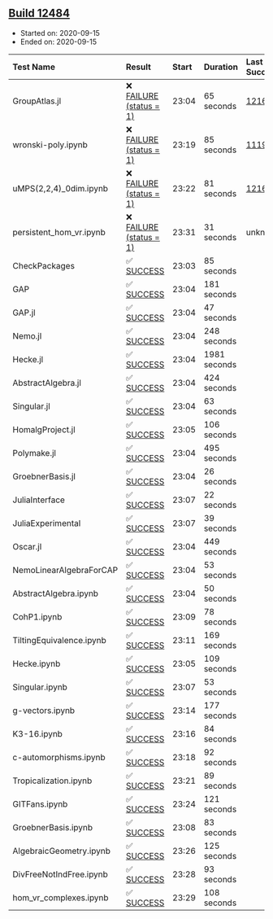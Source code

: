 ## [Build 12484](https://oscarci.mathematik.uni-kl.de/job/oscar/12484/)

* Started on: 2020-09-15
* Ended on: 2020-09-15

| Test Name    | Result | Start | Duration | Last Success | First Failure |
|:-------------|:-------|:------|:---------|:-------------|:--------------|
| GroupAtlas.jl | ❌ [FAILURE (status = 1)](https://oscarci.mathematik.uni-kl.de/job/oscar/12484/artifact/logs/build-12484/GroupAtlas.jl.log) | 23:04 | 65 seconds | [12167](https://oscarci.mathematik.uni-kl.de/job/oscar/12167/) | [12168](https://oscarci.mathematik.uni-kl.de/job/oscar/12168/) |
| wronski-poly.ipynb | ❌ [FAILURE (status = 1)](https://oscarci.mathematik.uni-kl.de/job/oscar/12484/artifact/logs/build-12484/wronski-poly.ipynb.log) | 23:19 | 85 seconds | [11192](https://oscarci.mathematik.uni-kl.de/job/oscar/11192/) | [11193](https://oscarci.mathematik.uni-kl.de/job/oscar/11193/) |
| uMPS(2,2,4)_0dim.ipynb | ❌ [FAILURE (status = 1)](https://oscarci.mathematik.uni-kl.de/job/oscar/12484/artifact/logs/build-12484/uMPS-2-2-4-_0dim.ipynb.log) | 23:22 | 81 seconds | [12167](https://oscarci.mathematik.uni-kl.de/job/oscar/12167/) | [12168](https://oscarci.mathematik.uni-kl.de/job/oscar/12168/) |
| persistent_hom_vr.ipynb | ❌ [FAILURE (status = 1)](https://oscarci.mathematik.uni-kl.de/job/oscar/12484/artifact/logs/build-12484/persistent_hom_vr.ipynb.log) | 23:31 | 31 seconds | unknown | unknown |
| CheckPackages | ✅ [SUCCESS](https://oscarci.mathematik.uni-kl.de/job/oscar/12484/artifact/logs/build-12484/CheckPackages.log) | 23:03 | 85 seconds |  |  |
| GAP | ✅ [SUCCESS](https://oscarci.mathematik.uni-kl.de/job/oscar/12484/artifact/logs/build-12484/GAP.log) | 23:04 | 181 seconds |  |  |
| GAP.jl | ✅ [SUCCESS](https://oscarci.mathematik.uni-kl.de/job/oscar/12484/artifact/logs/build-12484/GAP.jl.log) | 23:04 | 47 seconds |  |  |
| Nemo.jl | ✅ [SUCCESS](https://oscarci.mathematik.uni-kl.de/job/oscar/12484/artifact/logs/build-12484/Nemo.jl.log) | 23:04 | 248 seconds |  |  |
| Hecke.jl | ✅ [SUCCESS](https://oscarci.mathematik.uni-kl.de/job/oscar/12484/artifact/logs/build-12484/Hecke.jl.log) | 23:04 | 1981 seconds |  |  |
| AbstractAlgebra.jl | ✅ [SUCCESS](https://oscarci.mathematik.uni-kl.de/job/oscar/12484/artifact/logs/build-12484/AbstractAlgebra.jl.log) | 23:04 | 424 seconds |  |  |
| Singular.jl | ✅ [SUCCESS](https://oscarci.mathematik.uni-kl.de/job/oscar/12484/artifact/logs/build-12484/Singular.jl.log) | 23:04 | 63 seconds |  |  |
| HomalgProject.jl | ✅ [SUCCESS](https://oscarci.mathematik.uni-kl.de/job/oscar/12484/artifact/logs/build-12484/HomalgProject.jl.log) | 23:05 | 106 seconds |  |  |
| Polymake.jl | ✅ [SUCCESS](https://oscarci.mathematik.uni-kl.de/job/oscar/12484/artifact/logs/build-12484/Polymake.jl.log) | 23:04 | 495 seconds |  |  |
| GroebnerBasis.jl | ✅ [SUCCESS](https://oscarci.mathematik.uni-kl.de/job/oscar/12484/artifact/logs/build-12484/GroebnerBasis.jl.log) | 23:04 | 26 seconds |  |  |
| JuliaInterface | ✅ [SUCCESS](https://oscarci.mathematik.uni-kl.de/job/oscar/12484/artifact/logs/build-12484/JuliaInterface.log) | 23:07 | 22 seconds |  |  |
| JuliaExperimental | ✅ [SUCCESS](https://oscarci.mathematik.uni-kl.de/job/oscar/12484/artifact/logs/build-12484/JuliaExperimental.log) | 23:07 | 39 seconds |  |  |
| Oscar.jl | ✅ [SUCCESS](https://oscarci.mathematik.uni-kl.de/job/oscar/12484/artifact/logs/build-12484/Oscar.jl.log) | 23:04 | 449 seconds |  |  |
| NemoLinearAlgebraForCAP | ✅ [SUCCESS](https://oscarci.mathematik.uni-kl.de/job/oscar/12484/artifact/logs/build-12484/NemoLinearAlgebraForCAP.log) | 23:04 | 53 seconds |  |  |
| AbstractAlgebra.ipynb | ✅ [SUCCESS](https://oscarci.mathematik.uni-kl.de/job/oscar/12484/artifact/logs/build-12484/AbstractAlgebra.ipynb.log) | 23:04 | 50 seconds |  |  |
| CohP1.ipynb | ✅ [SUCCESS](https://oscarci.mathematik.uni-kl.de/job/oscar/12484/artifact/logs/build-12484/CohP1.ipynb.log) | 23:09 | 78 seconds |  |  |
| TiltingEquivalence.ipynb | ✅ [SUCCESS](https://oscarci.mathematik.uni-kl.de/job/oscar/12484/artifact/logs/build-12484/TiltingEquivalence.ipynb.log) | 23:11 | 169 seconds |  |  |
| Hecke.ipynb | ✅ [SUCCESS](https://oscarci.mathematik.uni-kl.de/job/oscar/12484/artifact/logs/build-12484/Hecke.ipynb.log) | 23:05 | 109 seconds |  |  |
| Singular.ipynb | ✅ [SUCCESS](https://oscarci.mathematik.uni-kl.de/job/oscar/12484/artifact/logs/build-12484/Singular.ipynb.log) | 23:07 | 53 seconds |  |  |
| g-vectors.ipynb | ✅ [SUCCESS](https://oscarci.mathematik.uni-kl.de/job/oscar/12484/artifact/logs/build-12484/g-vectors.ipynb.log) | 23:14 | 177 seconds |  |  |
| K3-16.ipynb | ✅ [SUCCESS](https://oscarci.mathematik.uni-kl.de/job/oscar/12484/artifact/logs/build-12484/K3-16.ipynb.log) | 23:16 | 84 seconds |  |  |
| c-automorphisms.ipynb | ✅ [SUCCESS](https://oscarci.mathematik.uni-kl.de/job/oscar/12484/artifact/logs/build-12484/c-automorphisms.ipynb.log) | 23:18 | 92 seconds |  |  |
| Tropicalization.ipynb | ✅ [SUCCESS](https://oscarci.mathematik.uni-kl.de/job/oscar/12484/artifact/logs/build-12484/Tropicalization.ipynb.log) | 23:21 | 89 seconds |  |  |
| GITFans.ipynb | ✅ [SUCCESS](https://oscarci.mathematik.uni-kl.de/job/oscar/12484/artifact/logs/build-12484/GITFans.ipynb.log) | 23:24 | 121 seconds |  |  |
| GroebnerBasis.ipynb | ✅ [SUCCESS](https://oscarci.mathematik.uni-kl.de/job/oscar/12484/artifact/logs/build-12484/GroebnerBasis.ipynb.log) | 23:08 | 83 seconds |  |  |
| AlgebraicGeometry.ipynb | ✅ [SUCCESS](https://oscarci.mathematik.uni-kl.de/job/oscar/12484/artifact/logs/build-12484/AlgebraicGeometry.ipynb.log) | 23:26 | 125 seconds |  |  |
| DivFreeNotIndFree.ipynb | ✅ [SUCCESS](https://oscarci.mathematik.uni-kl.de/job/oscar/12484/artifact/logs/build-12484/DivFreeNotIndFree.ipynb.log) | 23:28 | 93 seconds |  |  |
| hom_vr_complexes.ipynb | ✅ [SUCCESS](https://oscarci.mathematik.uni-kl.de/job/oscar/12484/artifact/logs/build-12484/hom_vr_complexes.ipynb.log) | 23:29 | 108 seconds |  |  |
